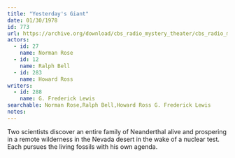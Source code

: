```yaml
---
title: "Yesterday's Giant"
date: 01/30/1978
id: 773
url: https://archive.org/download/cbs_radio_mystery_theater/cbs_radio_mystery_theater-0751-0800.zip/cbs_radio_mystery_theater-0751-0800%2Fcbsrmt_0773_yesterdays_giant.mp3
actors:  
  - id: 27
    name: Norman Rose  
  - id: 12
    name: Ralph Bell  
  - id: 283
    name: Howard Ross
writers:  
  - id: 288
    name: G. Frederick Lewis
searchable: Norman Rose,Ralph Bell,Howard Ross G. Frederick Lewis
notes:  
---
```

Two scientists discover an entire family of Neanderthal alive and prospering in a remote wilderness in the Nevada desert in the wake of a nuclear test. Each pursues the living fossils with his own agenda.